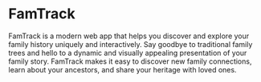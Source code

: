 # FamTrack

FamTrack is a modern web app that helps you discover and explore your family history uniquely and interactively. Say goodbye to traditional family trees and hello to a dynamic and visually appealing presentation of your family story. FamTrack makes it easy to discover new family connections, learn about your ancestors, and share your heritage with loved ones.
